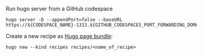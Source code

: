 
Run hugo server from a GitHub codespace
```
hugo server -D --appendPort=false --baseURL https://${CODESPACE_NAME}-1313.${GITHUB_CODESPACES_PORT_FORWARDING_DOMAIN}
```

Create a new recipe as [Hugo page bundle](https://gohugo.io/content-management/page-bundles/):
```
hugo new --kind recipes recipes/<name_of_recipe>
```
